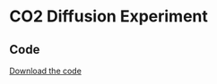 # CO2 Diffusion Experiment

## Code
[Download the code](https://minhaskamal.github.io/DownGit/#/home?url=https://github.com/AK97/arduino-co2/blob/main/co2_experiment.ino)